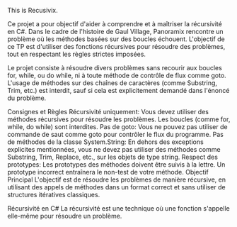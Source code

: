 This is Recusivix.


Ce projet a pour objectif d'aider à comprendre et à maîtriser la récursivité en C#. Dans le cadre de l'histoire de Gaul Village, Panoramix rencontre un problème où les méthodes basées sur des boucles échouent. L'objectif de ce TP est d'utiliser des fonctions récursives pour résoudre des problèmes, tout en respectant les règles strictes imposées.

Le projet consiste à résoudre divers problèmes sans recourir aux boucles for, while, ou do while, ni à toute méthode de contrôle de flux comme goto. L'usage de méthodes sur des chaînes de caractères (comme Substring, Trim, etc.) est interdit, sauf si cela est explicitement demandé dans l'énoncé du problème.

Consignes et Règles
Récursivité uniquement: Vous devez utiliser des méthodes récursives pour résoudre les problèmes. Les boucles (comme for, while, do while) sont interdites.
Pas de goto: Vous ne pouvez pas utiliser de commande de saut comme goto pour contrôler le flux du programme.
Pas de méthodes de la classe System.String: En dehors des exceptions explicites mentionnées, vous ne devez pas utiliser des méthodes comme Substring, Trim, Replace, etc., sur les objets de type string.
Respect des prototypes: Les prototypes des méthodes doivent être suivis à la lettre. Un prototype incorrect entraînera le non-test de votre méthode.
Objectif Principal
L'objectif est de résoudre les problèmes de manière récursive, en utilisant des appels de méthodes dans un format correct et sans utiliser de structures itératives classiques.

Récursivité en C#
La récursivité est une technique où une fonction s'appelle elle-même pour résoudre un problème.

